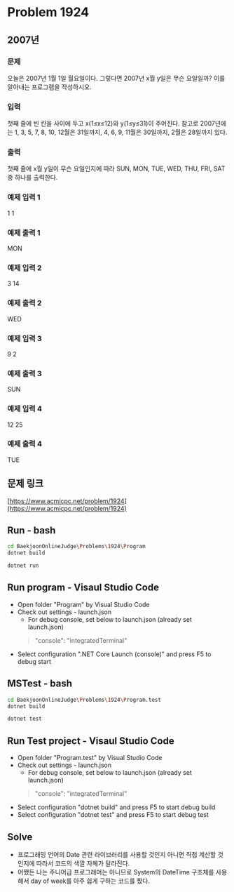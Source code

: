 # Problem 1924

## 2007년

### 문제

오늘은 2007년 1월 1일 월요일이다. 그렇다면 2007년 x월 y일은 무슨 요일일까? 이를 알아내는 프로그램을 작성하시오.

### 입력

첫째 줄에 빈 칸을 사이에 두고 x(1≤x≤12)와 y(1≤y≤31)이 주어진다. 참고로 2007년에는 1, 3, 5, 7, 8, 10, 12월은 31일까지, 4, 6, 9, 11월은 30일까지, 2월은 28일까지 있다.

### 출력

첫째 줄에 x월 y일이 무슨 요일인지에 따라 SUN, MON, TUE, WED, THU, FRI, SAT중 하나를 출력한다.

### 예제 입력 1

1 1

### 예제 출력 1

MON

### 예제 입력 2

3 14

### 예제 출력 2

WED

### 예제 입력 3

9 2

### 예제 출력 3

SUN

### 예제 입력 4

12 25

### 예제 출력 4

TUE

## 문제 링크

[https://www.acmicpc.net/problem/1924](https://www.acmicpc.net/problem/1924)

## Run - bash

```bash
cd BaekjoonOnlineJudge\Problems\1924\Program
dotnet build
```

```bash
dotnet run
```

## Run program - Visaul Studio Code

- Open folder "Program" by Visual Studio Code
- Check out settings - launch.json
  - For debug console, set below to launch.json (already set launch.json)
  > "console": "integratedTerminal"
- Select configuration ".NET Core Launch (console)" and press F5 to debug start

## MSTest - bash

```bash
cd BaekjoonOnlineJudge\Problems\1924\Program.test
dotnet build
```

```bash
dotnet test
```

## Run Test project - Visaul Studio Code

- Open folder "Program.test" by Visual Studio Code
- Check out settings - launch.json
  - For debug console, set below to launch.json (already set launch.json)
  > "console": "integratedTerminal"
- Select configuration "dotnet build" and press F5 to start debug build
- Select configuration "dotnet test" and press F5 to start debug test

## Solve

- 프로그래밍 언어의 Date 관련 라이브러리를 사용할 것인지 아니면 직접 계산할 것인지에 따라서 코드의 색깔 자체가 달라진다.
- 어쨌든 나는 주니어급 프로그래머는 아니므로 System의 DateTime 구조체를 사용해서 day of week를 아주 쉽게 구하는 코드를 짰다.